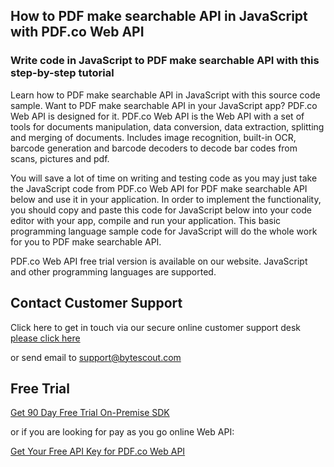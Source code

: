 ## How to PDF make searchable API in JavaScript with PDF.co Web API

### Write code in JavaScript to PDF make searchable API with this step-by-step tutorial

Learn how to PDF make searchable API in JavaScript with this source code sample. Want to PDF make searchable API in your JavaScript app? PDF.co Web API is designed for it. PDF.co Web API is the Web API with a set of tools for documents manipulation, data conversion, data extraction, splitting and merging of documents. Includes image recognition, built-in OCR, barcode generation and barcode decoders to decode bar codes from scans, pictures and pdf.

You will save a lot of time on writing and testing code as you may just take the JavaScript code from PDF.co Web API for PDF make searchable API below and use it in your application. In order to implement the functionality, you should copy and paste this code for JavaScript below into your code editor with your app, compile and run your application. This basic programming language sample code for JavaScript will do the whole work for you to PDF make searchable API.

PDF.co Web API free trial version is available on our website. JavaScript and other programming languages are supported.

## Contact Customer Support

Click here to get in touch via our secure online customer support desk [please click here](https://bytescout.zendesk.com/hc/en-us/requests/new?subject=PDF.co%20Web%20API%20Question)

or send email to [support@bytescout.com](mailto:support@bytescout.com?subject=PDF.co%20Web%20API%20Question) 

## Free Trial

[Get 90 Day Free Trial On-Premise SDK](https://bytescout.com/download/web-installer?utm_source=github-readme)

or if you are looking for pay as you go online Web API:

[Get Your Free API Key for PDF.co Web API](https://pdf.co/documentation/api?utm_source=github-readme)